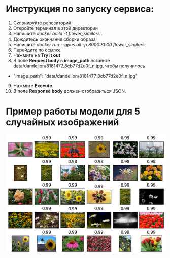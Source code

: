 # Инструкция по запуску сервиса:

1) Склонируйте репозиторий
2) Откройте терминал в этой директории
3) Напишите *docker build -t flower_similars .*
4) Дождитесь окончания сборки образа
5) Напишите *docker run --gpus all -p 8000:8000 flower_similars*
6) Перейдите по [ссылке](http://localhost:8000/docs) 
7) Нажмите на **Try it out**
8) В поле **Request body** в **image_path** вставьте data/dandelion/8181477_8cb77d2e0f_n.jpg, 
чтобы получилось 
- "image_path": "data/dandelion/8181477_8cb77d2e0f_n.jpg"
9) Нажмите **Execute**
10) В поле **Response body** должен отобразиться JSON.

# Пример работы модели для 5 случайных изображений

![Пример](example.png)